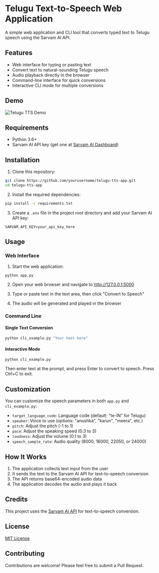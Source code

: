 # Telugu Text-to-Speech Web Application

A simple web application and CLI tool that converts typed text to Telugu speech using the Sarvam AI API.

## Features

- Web interface for typing or pasting text
- Convert text to natural-sounding Telugu speech
- Audio playback directly in the browser
- Command-line interface for quick conversions
- Interactive CLI mode for multiple conversions

## Demo

![Telugu TTS Demo](demo.gif)

## Requirements

- Python 3.6+
- Sarvam AI API key (get one at [Sarvam AI Dashboard](https://dashboard.sarvam.ai))

## Installation

1. Clone this repository:
```bash
git clone https://github.com/yourusername/telugu-tts-app.git
cd telugu-tts-app
```

2. Install the required dependencies:
```bash
pip install -r requirements.txt
```

3. Create a `.env` file in the project root directory and add your Sarvam AI API key:
```
SARVAM_API_KEY=your_api_key_here
```

## Usage

### Web Interface

1. Start the web application:
```bash
python app.py
```

2. Open your web browser and navigate to http://127.0.0.1:5000

3. Type or paste text in the text area, then click "Convert to Speech"

4. The audio will be generated and played in the browser

### Command Line

#### Single Text Conversion

```bash
python cli_example.py "Your text here"
```

#### Interactive Mode

```bash
python cli_example.py
```

Then enter text at the prompt, and press Enter to convert to speech. Press Ctrl+C to exit.

## Customization

You can customize the speech parameters in both `app.py` and `cli_example.py`:

- `target_language_code`: Language code (default: "te-IN" for Telugu)
- `speaker`: Voice to use (options: "anushka", "karun", "meera", etc.)
- `pitch`: Adjust the pitch (-1 to 1)
- `pace`: Adjust the speaking speed (0.3 to 3)
- `loudness`: Adjust the volume (0.1 to 3)
- `speech_sample_rate`: Audio quality (8000, 16000, 22050, or 24000)

## How It Works

1. The application collects text input from the user
2. It sends the text to the Sarvam AI API for text-to-speech conversion
3. The API returns base64-encoded audio data
4. The application decodes the audio and plays it back

## Credits

This project uses the [Sarvam AI API](https://docs.sarvam.ai/) for text-to-speech conversion.

## License

[MIT License](LICENSE)

## Contributing

Contributions are welcome! Please feel free to submit a Pull Request. 